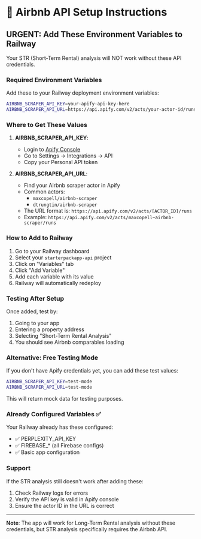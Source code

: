 # 🔑 Airbnb API Setup Instructions

## URGENT: Add These Environment Variables to Railway

Your STR (Short-Term Rental) analysis will NOT work without these API credentials.

### Required Environment Variables

Add these to your Railway deployment environment variables:

```bash
AIRBNB_SCRAPER_API_KEY=your-apify-api-key-here
AIRBNB_SCRAPER_API_URL=https://api.apify.com/v2/acts/your-actor-id/runs
```

### Where to Get These Values

1. **AIRBNB_SCRAPER_API_KEY**:
   - Login to [Apify Console](https://console.apify.com)
   - Go to Settings → Integrations → API
   - Copy your Personal API token

2. **AIRBNB_SCRAPER_API_URL**:
   - Find your Airbnb scraper actor in Apify
   - Common actors:
     - `maxcopell/airbnb-scraper`
     - `dtrungtin/airbnb-scraper`
   - The URL format is: `https://api.apify.com/v2/acts/[ACTOR_ID]/runs`
   - Example: `https://api.apify.com/v2/acts/maxcopell~airbnb-scraper/runs`

### How to Add to Railway

1. Go to your Railway dashboard
2. Select your `starterpackapp-api` project
3. Click on "Variables" tab
4. Click "Add Variable"
5. Add each variable with its value
6. Railway will automatically redeploy

### Testing After Setup

Once added, test by:
1. Going to your app
2. Entering a property address
3. Selecting "Short-Term Rental Analysis"
4. You should see Airbnb comparables loading

### Alternative: Free Testing Mode

If you don't have Apify credentials yet, you can add these test values:
```bash
AIRBNB_SCRAPER_API_KEY=test-mode
AIRBNB_SCRAPER_API_URL=test-mode
```

This will return mock data for testing purposes.

### Already Configured Variables ✅

Your Railway already has these configured:
- ✅ PERPLEXITY_API_KEY
- ✅ FIREBASE_* (all Firebase configs)
- ✅ Basic app configuration

### Support

If the STR analysis still doesn't work after adding these:
1. Check Railway logs for errors
2. Verify the API key is valid in Apify console
3. Ensure the actor ID in the URL is correct

---

**Note**: The app will work for Long-Term Rental analysis without these credentials, but STR analysis specifically requires the Airbnb API.